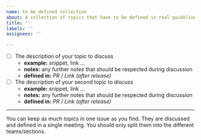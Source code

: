 ```yaml
---
name: to be defined collection
about: A collection of topics that have to be defined in real guideline rules.
title: ''
labels: ''
assignees: ''

---
```


* [ ] The description of your topic to discuss
  * **example:** snippet, link ...
  * **notes:** any further notes that should be respected during discussion
  * **defined in:** *PR / Link (after release)*
* [ ] The description of your second topic to discuss
  * **example:** snippet, link ...
  * **notes:** any further notes that should be respected during discussion
  * **defined in:** *PR / Link (after release)*

-----

You can keep as much topics in one issue as you find. They are discussed and defined in a single meeting. You should only split them into the different teams/sections.
